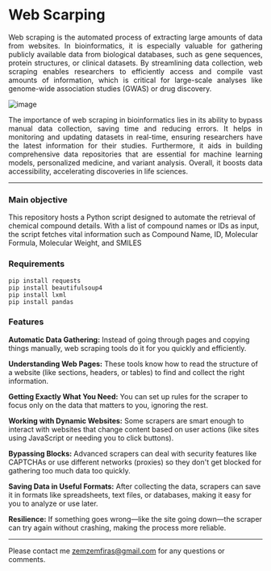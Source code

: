 # Web Scarping

<p align="justify">
Web scraping is the automated process of extracting large amounts of data from websites. In bioinformatics, it is especially valuable for gathering publicly available data from biological databases, such as gene sequences, protein structures, or clinical datasets. By streamlining data collection, web scraping enables researchers to efficiently access and compile vast amounts of information, which is critical for large-scale analyses like genome-wide association studies (GWAS) or drug discovery.

![image](https://github.com/user-attachments/assets/1f8dd69c-9c8b-4f75-90ac-b041c13434ea)

</p>
<p align="justify">
The importance of web scraping in bioinformatics lies in its ability to bypass manual data collection, saving time and reducing errors. It helps in monitoring and updating datasets in real-time, ensuring researchers have the latest information for their studies. Furthermore, it aids in building comprehensive data repositories that are essential for machine learning models, personalized medicine, and variant analysis. Overall, it boosts data accessibility, accelerating discoveries in life sciences.
</p>
 
---

### Main objective 

This repository hosts a Python script designed to automate the retrieval of chemical compound details. With a list of compound names or IDs as input, the script fetches vital information such as Compound Name, ID, Molecular Formula, Molecular Weight, and SMILES 

### Requirements 
~~~
pip install requests
pip install beautifulsoup4
pip install lxml
pip install pandas
~~~


### Features 

**Automatic Data Gathering:** Instead of going through pages and copying things manually, web scraping tools do it for you quickly and efficiently.

**Understanding Web Pages:** These tools know how to read the structure of a website (like sections, headers, or tables) to find and collect the right information.

**Getting Exactly What You Need:** You can set up rules for the scraper to focus only on the data that matters to you, ignoring the rest.

**Working with Dynamic Websites:** Some scrapers are smart enough to interact with websites that change content based on user actions (like sites using JavaScript or needing you to click buttons).

**Bypassing Blocks:** Advanced scrapers can deal with security features like CAPTCHAs or use different networks (proxies) so they don't get blocked for gathering too much data too quickly.

**Saving Data in Useful Formats:** After collecting the data, scrapers can save it in formats like spreadsheets, text files, or databases, making it easy for you to analyze or use later.

**Resilience:** If something goes wrong—like the site going down—the scraper can try again without crashing, making the process more reliable.

---
Please contact me [zemzemfiras@gmail.com](mailto:zemzemfiras@gmail.com) for any questions or comments.
